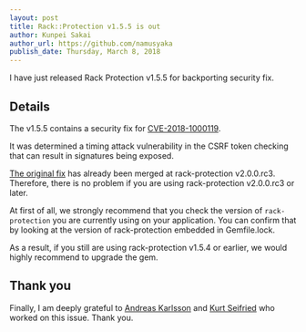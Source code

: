 ```yaml
---
layout: post
title: Rack::Protection v1.5.5 is out
author: Kunpei Sakai
author_url: https://github.com/namusyaka
publish_date: Thursday, March 8, 2018
---
```


I have just released Rack Protection v1.5.5 for backporting security fix.

## Details

The v1.5.5 contains a security fix for [CVE-2018-1000119](https://cve.mitre.org/cgi-bin/cvename.cgi?name=CVE-2018-1000119).

It was determined a timing attack vulnerability in the CSRF token checking that can result in signatures being exposed.

[The original fix](https://github.com/sinatra/sinatra/commit/8aa6c42ef724f93ae309fb7c5668e19ad547eceb) has already been merged at rack-protection v2.0.0.rc3. Therefore, there is no problem if you are using rack-protection v2.0.0.rc3 or later.

At first of all, we strongly recommend that you check the version of `rack-protection` you are currently using on your application.
You can confirm that by looking at the version of rack-protection embedded in Gemfile.lock.

As a result, if you still are using rack-protection v1.5.4 or earlier, we would highly recommend to upgrade the gem.

## Thank you

Finally, I am deeply grateful to [Andreas Karlsson](https://github.com/jeltz) and [Kurt Seifried](https://github.com/kseifriedredhat) who worked on this issue.
Thank you.
